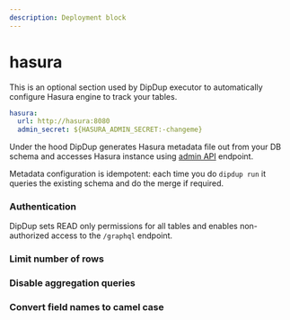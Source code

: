 ```yaml
---
description: Deployment block
---
```


# hasura

This is an optional section used by DipDup executor to automatically configure Hasura engine to track your tables.

```yaml
hasura:
  url: http://hasura:8080
  admin_secret: ${HASURA_ADMIN_SECRET:-changeme}
```

Under the hood DipDup generates Hasura metadata file out from your DB schema and accesses Hasura instance using [admin API](https://hasura.io/docs/latest/graphql/core/api-reference/metadata-api/index.html) endpoint.

Metadata configuration is idempotent: each time you do `dipdup run` it queries the existing schema and do the merge if required.

### Authentication

DipDup sets READ only permissions for all tables and enables non-authorized access to the `/graphql` endpoint.

### Limit number of rows



### Disable aggregation queries



### Convert field names to camel case



